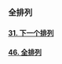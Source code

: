 ### 全排列
#### [31. 下一个排列](https://leetcode-cn.com/problems/next-permutation/)
#### [46. 全排列](https://leetcode-cn.com/problems/permutations/)

